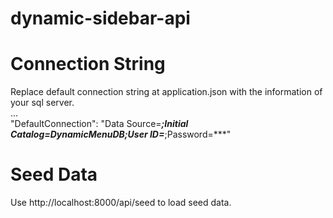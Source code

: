 # dynamic-sidebar-api

# Connection String
Replace default connection string at application.json with the information of your sql server.<br />
...<br />
"DefaultConnection": "Data Source=***;Initial Catalog=DynamicMenuDB;User ID=***;Password=***"<br />

# Seed Data
Use http://localhost:8000/api/seed to load seed data.
